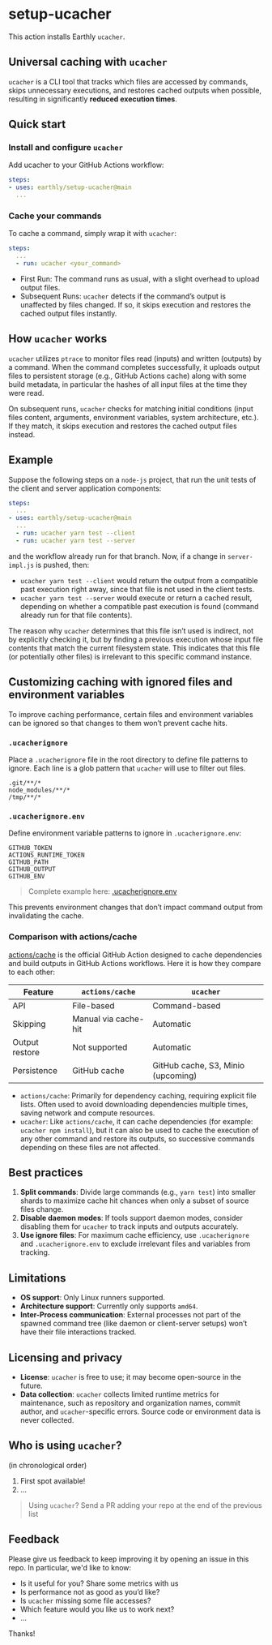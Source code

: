 # setup-ucacher

This action installs Earthly `ucacher`.

## Universal caching with `ucacher`
`ucacher` is a CLI tool that tracks which files are accessed by commands, skips unnecessary executions, and restores cached outputs when possible, resulting in significantly **reduced execution times**.

## Quick start
### Install and configure `ucacher`
Add ucacher to your GitHub Actions workflow:

```yaml
steps:
- uses: earthly/setup-ucacher@main
  ...
```
### Cache your commands
To cache a command, simply wrap it with `ucacher`:
```yaml
steps:
  ...
  - run: ucacher <your_command>
```
- First Run: The command runs as usual, with a slight overhead to upload output files.
- Subsequent Runs: `ucacher` detects if the command’s output is unaffected by files changed. If so, it skips execution and restores the cached output files instantly.

## How `ucacher` works
`ucacher` utilizes `ptrace` to monitor files read (inputs) and written (outputs) by a command. When the command completes successfully, it uploads output files to persistent storage (e.g., GitHub Actions cache) along with some build metadata, in particular the hashes of all input files at the time they were read. 

On subsequent runs, `ucacher` checks for matching initial conditions (input files content, arguments, environment variables, system architecture, etc.). If they match, it skips execution and restores the cached output files instead.

## Example
Suppose the following steps on a `node-js` project, that run the unit tests of the client and server application components:
```yaml
steps:
  ...
- uses: earthly/setup-ucacher@main
  ...
  - run: ucacher yarn test --client
  - run: ucacher yarn test --server
```
and the workflow already run for that branch. Now, if a change in `server-impl.js` is pushed, then:
- `ucacher yarn test --client` would return the output from a compatible past execution right away, since that file is not used in the client tests. 
- `ucacher yarn test --server` would execute or return a cached result, depending on whether a compatible past execution is found (command already run for that file contents). 

The reason why `ucacher` determines that this file isn’t used is indirect, not by explicitly checking it, but by finding a previous execution whose input file contents that match the current filesystem state. This indicates that this file (or potentially other files) is irrelevant to this specific command instance.

## Customizing caching with ignored files and environment variables
To improve caching performance, certain files and environment variables can be ignored so that changes to them won’t prevent cache hits.

### `.ucacherignore`
Place a `.ucacherignore` file in the root directory to define file patterns to ignore. Each line is a glob pattern that `ucacher` will use to filter out files.

```plaintext
.git/**/*
node_modules/**/*
/tmp/**/*
```

### `.ucacherignore.env`

Define environment variable patterns to ignore in `.ucacherignore.env`:

```plaintext
GITHUB_TOKEN
ACTIONS_RUNTIME_TOKEN
GITHUB_PATH
GITHUB_OUTPUT
GITHUB_ENV
```
> Complete example here: [.ucacherignore.env](https://github.com/earthly/react/blob/uc-demo/.ucacherignore.env)

This prevents environment changes that don’t impact command output from invalidating the cache.

### Comparison with actions/cache

[actions/cache](https://github.com/actions/cache) is the official GitHub Action designed to cache dependencies and build outputs in GitHub Actions workflows. Here it is how they compare to each other:

| Feature        | `actions/cache`        | `ucacher`                        |
|----------------|----------------------|------------------------------------|
| API	          | File-based           | Command-based                      |
| Skipping       | Manual via cache-hit | Automatic                          |
| Output restore | Not supported        | Automatic                          |
| Persistence    | GitHub cache         | GitHub cache, S3, Minio (upcoming) |

- `actions/cache`: Primarily for dependency caching, requiring explicit file lists. Often used to avoid downloading dependencies multiple times, saving network and compute resources.
- `ucacher`: Like `actions/cache`, it can cache dependencies (for example: `ucacher npm install`), but it can also be used to cache the execution of any other command and restore its outputs, so successive commands depending on these files are not affected.

## Best practices
1. **Split commands**: Divide large commands (e.g., `yarn test`) into smaller shards to maximize cache hit chances when only a subset of source files change.
2. **Disable daemon modes**: If tools support daemon modes, consider disabling them for `ucacher` to track inputs and outputs accurately.
3. **Use ignore files**: For maximum cache efficiency, use `.ucacherignore` and `.ucacherignore.env` to exclude irrelevant files and variables from tracking.

## Limitations
 - **OS support**: Only Linux runners supported.
 - **Architecture support**: Currently only supports `amd64`.
 - **Inter-Process communication**: External processes not part of the spawned command tree (like daemon or client-server setups) won’t have their file interactions tracked.

## Licensing and privacy
 - **License**: `ucacher` is free to use; it may become open-source in the future.
 - **Data collection**: `ucacher` collects limited runtime metrics for maintenance, such as repository and organization names, commit author, and `ucacher`-specific errors. Source code or environment data is never collected.

## Who is using `ucacher`?
(in chronological order)

 1. First spot available!
 2. ...

> Using `ucacher`? Send a PR adding your repo at the end of the previous list

## Feedback
Please give us feedback to keep improving it by opening an issue in this repo. In particular, we'd like to know:
- Is it useful for you? Share some metrics with us
- Is performance not as good as you’d like?
- Is `ucacher` missing some file accesses?
- Which feature would you like us to work next?
- ...

Thanks!
